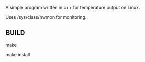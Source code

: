A simple program written in c++ for temperature output on Linux.

Uses /sys/class/hwmon for monitoring.

BUILD
-----
make

make install
